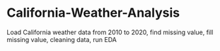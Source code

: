 # California-Weather-Analysis
Load California weather data from 2010 to 2020, find missing value, fill missing value, cleaning data, run EDA 
